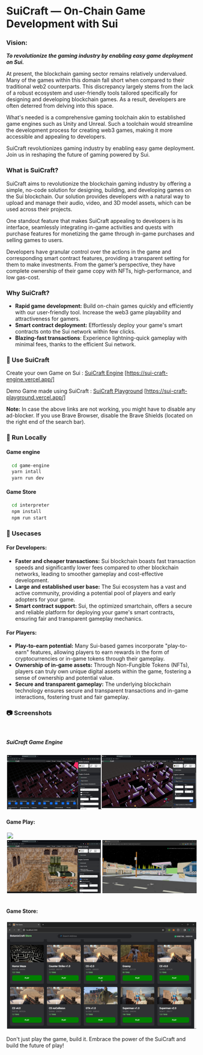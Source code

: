 ﻿# SuiCraft — On-Chain Game Development with Sui

### Vision: 
***To revolutionize the gaming industry by enabling easy game deployment on Sui.***

At present, the blockchain gaming sector remains relatively undervalued. Many of the games within this domain fall short when compared to their traditional web2 counterparts. This discrepancy largely stems from the lack of a robust ecosystem and user-friendly tools tailored specifically for designing and developing blockchain games. As a result, developers are often deterred from delving into this space. 

What's needed is a comprehensive gaming toolchain akin to established game engines such as Unity and Unreal. Such a toolchain would streamline the development process for creating web3 games, making it more accessible and appealing to developers.

SuiCraft revolutionizes gaming industry by enabling easy game deployment. Join us in reshaping the future of gaming powered by Sui.

### What is SuiCraft?

SuiCraft aims to revolutionize the blockchain gaming industry by offering a simple, no-code solution for designing, building, and developing games on the Sui blockchain. Our solution provides developers with a natural way to upload and manage their audio, video, and 3D model assets, which can be used across their projects. 

One standout feature that makes SuiCraft appealing to developers is its interface, seamlessly integrating in-game activities and quests with purchase features for monetizing the game through in-game purchases and selling games to users. 

Developers have granular control over the actions in the game and corresponding smart contract features, providing a transparent setting for them to make investments. From the gamer’s perspective, they have complete ownership of their game copy with NFTs, high-performance, and low gas-cost.

### Why SuiCraft?
* **Rapid game development:** Build on-chain games quickly and efficiently with our user-friendly tool. Increase the web3 game playability and attractiveness for gamers.
* **Smart contract deployment:** Effortlessly deploy your game's smart contracts onto the Sui network within few clicks.
* **Blazing-fast transactions**: Experience lightning-quick gameplay with minimal fees, thanks to the efficient Sui network.

### 🏪 Use SuiCraft  

Create your own Game on Sui : [SuiCraft Engine](https://sui-craft-engine.vercel.app/) [https://sui-craft-engine.vercel.app/]

Demo Game made using SuiCraft : [SuiCraft Playground](https://sui-craft-playground.vercel.app/) [https://sui-craft-playground.vercel.app/]

**Note:** In case the above links are not working, you might have to disable any ad-blocker. If you use Brave Browser, disable the Brave Shields (located on the right end of the search bar).

### 🚀 Run Locally

#### Game engine

```bash
  cd game-engine
  yarn intall
  yarn run dev
```
#### Game Store

```bash
  cd interpreter
  npm install
  npm run start
```

### 👾 Usecases

#### For Developers:
* **Faster and cheaper transactions:** Sui blockchain boasts fast transaction speeds and significantly lower fees compared to other blockchain networks, leading to smoother gameplay and cost-effective development.
* **Large and established user base:** The Sui ecosystem has a vast and active community, providing a potential pool of players and early adopters for your game.
* **Smart contract support:** Sui, the optimized smartchain, offers a secure and reliable platform for deploying your game's smart contracts, ensuring fair and transparent gameplay mechanics.

#### For Players:
* **Play-to-earn potential:** Many Sui-based games incorporate "play-to-earn" features, allowing players to earn rewards in the form of cryptocurrencies or in-game tokens through their gameplay.
* **Ownership of in-game assets:** Through Non-Fungible Tokens (NFTs), players can truly own unique digital assets within the game, fostering a sense of ownership and potential value.
* **Secure and transparent gameplay:** The underlying blockchain technology ensures secure and transparent transactions and in-game interactions, fostering trust and fair gameplay.

### 📷 Screenshots

<br>
<h5>SuiCraft Game Engine</h5>

<div style="display: flex; flex-wrap: wrap;">
  <div style="flex: 50%;">
    <img src="https://github.com/S1ddh4rthaG/SuiCraft/blob/main/images/ss1.png?raw=true" style="width: 100%; border: 2px solid white;" />
  </div>
  <div style="flex: 50%;">
    <img src="https://github.com/S1ddh4rthaG/SuiCraft/blob/main/images/ss3.png?raw=true" style="width: 100%; border: 2px solid white;" />
  </div>
</div>

<be>
<h4>Game Play:</h4>

<div style="display: flex;">
  <img src="https://github.com/S1ddh4rthaG/SuiCraft/blob/main/images/superman.png?raw=true"style="border: 2px solid white;"/>
</div>
<div style="display: flex;">
  <img src="https://github.com/S1ddh4rthaG/SuiCraft/blob/main/images/csgo.png?raw=true"  width="49.7%" style="border: 2px solid white;"/>
  <img src="https://github.com/S1ddh4rthaG/SuiCraft/blob/main/images/superman2.png?raw=true" width="49.7%" style="border: 2px solid white;"/>
</div>

<br>
<h4>Game Store:</h4>
<p float="left">
  <img src="https://github.com/S1ddh4rthaG/SuiCraft/blob/main/images/gamestore.png?raw=true" style="border: 2px solid white;">
</p>

Don't just play the game, build it. Embrace the power of the SuiCraft and build the future of play!
